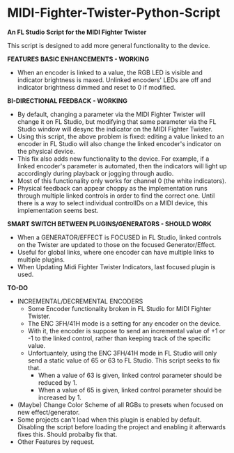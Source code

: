 # **MIDI-Fighter-Twister-Python-Script**
**An FL Studio Script for the MIDI Fighter Twister**

This script is designed to add more general functionality to the device.

**FEATURES**
**BASIC ENHANCEMENTS - WORKING**
- When an encoder is linked to a value, the RGB LED is visible and indicator brightness is maxed. Unlinked encoders' LEDs are off and indicator brightness dimmed and reset to 0 if modified.

**BI-DIRECTIONAL FEEDBACK - WORKING**
- By default, changing a parameter via the MIDI Fighter Twister will change it on FL Studio, but modifying that same parameter via the FL Studio window will desync the indicator on the MIDI Fighter Twister.
- Using this script, the above problem is fixed: editing a value linked to an encoder in FL Studio will also change the linked encoder's indicator on the physical device.
- This fix also adds new functionality to the device. For example, if a linked encoder's parameter is automated, then the indicators will light up accordingly during playback or jogging through audio.
- Most of this functionality only works for channel 0 (the white indicators).
- Physical feedback can appear choppy as the implementation runs through multiple linked controls in order to find the correct one. Until there is a way to select individual controlIDs on a MIDI device, this implementation seems best.

**SMART SWITCH BETWEEN PLUGINS/GENERATORS - SHOULD WORK**
- When a GENERATOR/EFFECT is FOCUSED in FL Studio, linked controls on the Twister are updated to those on the focused Generator/Effect.
- Useful for global links, where one encoder can have multiple links to multiple plugins.
- When Updating Midi Fighter Twister Indicators, last focused plugin is used.

**TO-DO**
- INCREMENTAL/DECREMENTAL ENCODERS
	- Some Encoder functionality broken in FL Studio for MIDI Fighter Twister.
	- The ENC 3FH/41H mode is a setting for any encoder on the device. 
	- With it, the encoder is suppose to send an incremental value of +1 or -1 to the linked control, rather than keeping track of the specific value.
	- Unfortuantely, using the ENC 3FH/41H mode in FL Studio will only send a static value of 65 or 63 to FL Studio. This script seeks to fix that.
		- When a value of 63 is given, linked control parameter should be reduced by 1.
		- When a value of 65 is given, linked control parameter should be increased by 1.
- (Maybe) Change Color Scheme of all RGBs to presets when focused on new effect/generator.
- Some projects can't load when this plugin is enabled by default. Disabling the script before loading the project and enabling it afterwards fixes this. Should probalby fix that.
- Other Features by request.
